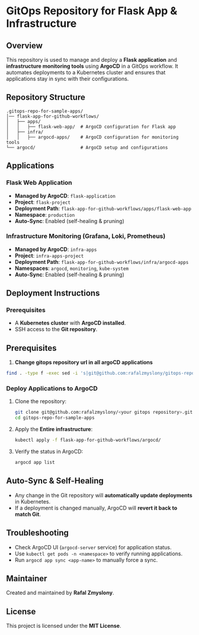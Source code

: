 # GitOps Repository for Flask App & Infrastructure

## Overview
This repository is used to manage and deploy a **Flask application** and **infrastructure monitoring tools** using **ArgoCD** in a GitOps workflow. It automates deployments to a Kubernetes cluster and ensures that applications stay in sync with their configurations.

## Repository Structure
```
.gitops-repo-for-sample-apps/
│── flask-app-for-github-workflows/
│   ├── apps/
│   │   ├── flask-web-app/  # ArgoCD configuration for Flask app
│   ├── infra/
│   │   ├── argocd-apps/    # ArgoCD configuration for monitoring tools
└── argocd/                 # ArgoCD setup and configurations
```

## Applications
### **Flask Web Application**
- **Managed by ArgoCD**: `flask-application`
- **Project**: `flask-project`
- **Deployment Path**: `flask-app-for-github-workflows/apps/flask-web-app`
- **Namespace**: `production`
- **Auto-Sync**: Enabled (self-healing & pruning)

### **Infrastructure Monitoring (Grafana, Loki, Prometheus)**
- **Managed by ArgoCD**: `infra-apps`
- **Project**: `infra-apps-project`
- **Deployment Path**: `flask-app-for-github-workflows/infra/argocd-apps`
- **Namespaces**: `argocd`, `monitoring`, `kube-system`
- **Auto-Sync**: Enabled (self-healing & pruning)

## Deployment Instructions
### Prerequisites
- A **Kubernetes cluster** with **ArgoCD installed**.
- SSH access to the **Git repository**.


## Prerequisites

1. **Change gitops repository url in all argoCD applications**
```sh
find . -type f -exec sed -i 's|git@github.com:rafalzmyslony/gitops-repo-for-sample-apps.git|git@github.com:rafalzmyslony/<your gitops repository>.git|g' {} +
```


### Deploy Applications to ArgoCD
1. Clone the repository:
   ```sh
   git clone git@github.com:rafalzmyslony/<your gitops repository>.git
   cd gitops-repo-for-sample-apps
   ```
2. Apply the **Entire infrastructure**:
   ```sh
   kubectl apply -f flask-app-for-github-workflows/argocd/
   ```

3. Verify the status in ArgoCD:
   ```sh
   argocd app list
   ```

## Auto-Sync & Self-Healing
- Any change in the Git repository will **automatically update deployments** in Kubernetes.
- If a deployment is changed manually, ArgoCD will **revert it back to match Git**.

## Troubleshooting
- Check ArgoCD UI (`argocd-server` service) for application status.
- Use `kubectl get pods -n <namespace>` to verify running applications.
- Run `argocd app sync <app-name>` to manually force a sync.

## Maintainer
Created and maintained by **Rafal Zmyslony**.

## License
This project is licensed under the **MIT License**.

